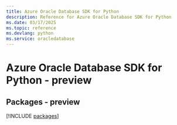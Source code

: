 ```yaml
---
title: Azure Oracle Database SDK for Python
description: Reference for Azure Oracle Database SDK for Python
ms.date: 03/17/2025
ms.topic: reference
ms.devlang: python
ms.service: oracledatabase
---
```

# Azure Oracle Database SDK for Python - preview
## Packages - preview
[!INCLUDE [packages](oracle-database-index.md)]